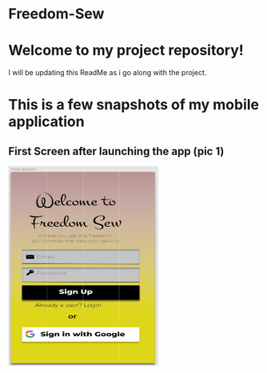 # Freedom-Sew


# Welcome to my project repository!

I will be updating this ReadMe as i go along with the project.

# This is a few snapshots of my mobile application

## First Screen after launching the app (pic 1)
<img src="snapshots/first screen.PNG" alt="first screen of my mobile app" width="300" height="400">

